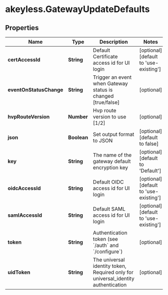 # akeyless.GatewayUpdateDefaults

## Properties

Name | Type | Description | Notes
------------ | ------------- | ------------- | -------------
**certAccessId** | **String** | Default Certificate access id for UI login | [optional] [default to &#39;use-existing&#39;]
**eventOnStatusChange** | **String** | Trigger an event when Gateway status is changed [true/false] | [optional] 
**hvpRouteVersion** | **Number** | Hvp route version to use [1/2] | [optional] 
**json** | **Boolean** | Set output format to JSON | [optional] [default to false]
**key** | **String** | The name of the gateway default encryption key | [optional] [default to &#39;Default&#39;]
**oidcAccessId** | **String** | Default OIDC access id for UI login | [optional] [default to &#39;use-existing&#39;]
**samlAccessId** | **String** | Default SAML access id for UI login | [optional] [default to &#39;use-existing&#39;]
**token** | **String** | Authentication token (see &#x60;/auth&#x60; and &#x60;/configure&#x60;) | [optional] 
**uidToken** | **String** | The universal identity token, Required only for universal_identity authentication | [optional] 


